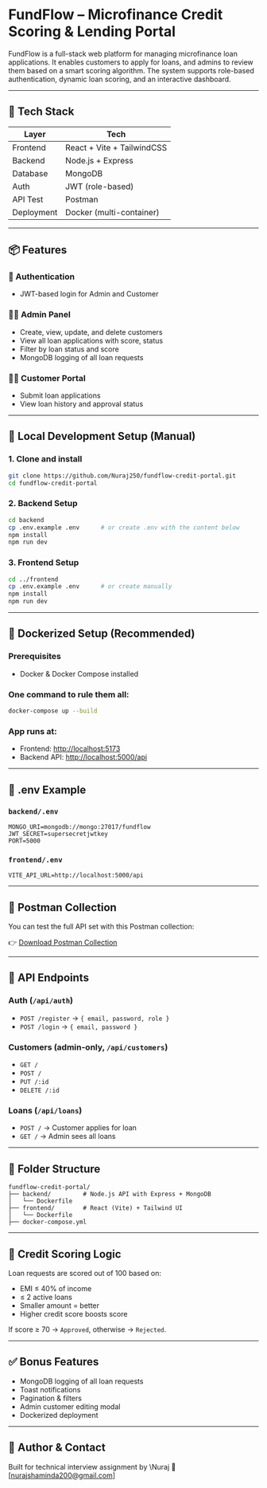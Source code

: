 # FundFlow – Microfinance Credit Scoring & Lending Portal

FundFlow is a full-stack web platform for managing microfinance loan applications. It enables customers to apply for loans, and admins to review them based on a smart scoring algorithm. The system supports role-based authentication, dynamic loan scoring, and an interactive dashboard.

---

## 🧱 Tech Stack

| Layer | Tech |
|------|------|
| Frontend | React + Vite + TailwindCSS |
| Backend | Node.js + Express |
| Database | MongoDB |
| Auth | JWT (role-based) |
| API Test | Postman |
| Deployment | Docker (multi-container) |

---

## 📦 Features

### 👤 Authentication
- JWT-based login for Admin and Customer

### 🧑‍💼 Admin Panel
- Create, view, update, and delete customers
- View all loan applications with score, status
- Filter by loan status and score
- MongoDB logging of all loan requests

### 🧑‍💻 Customer Portal
- Submit loan applications
- View loan history and approval status

---

## 🚀 Local Development Setup (Manual)

### 1. Clone and install

```bash
git clone https://github.com/Nuraj250/fundflow-credit-portal.git
cd fundflow-credit-portal
````

### 2. Backend Setup

```bash
cd backend
cp .env.example .env      # or create .env with the content below
npm install
npm run dev
```

### 3. Frontend Setup

```bash
cd ../frontend
cp .env.example .env      # or create manually
npm install
npm run dev
```

---

## 🐳 Dockerized Setup (Recommended)

### Prerequisites

* Docker & Docker Compose installed

### One command to rule them all:

```bash
docker-compose up --build
```

### App runs at:

* Frontend: [http://localhost:5173](http://localhost:5173)
* Backend API: [http://localhost:5000/api](http://localhost:5000/api)

---

## 🔐 .env Example

### `backend/.env`

```
MONGO_URI=mongodb://mongo:27017/fundflow
JWT_SECRET=supersecretjwtkey
PORT=5000
```

### `frontend/.env`

```
VITE_API_URL=http://localhost:5000/api
```

---

## 🧪 Postman Collection

You can test the full API set with this Postman collection:

👉 [Download Postman Collection](./fundflow_postman_collection.json)

---

## 🔌 API Endpoints

### Auth (`/api/auth`)

* `POST /register` → `{ email, password, role }`
* `POST /login` → `{ email, password }`

### Customers (admin-only, `/api/customers`)

* `GET /`
* `POST /`
* `PUT /:id`
* `DELETE /:id`

### Loans (`/api/loans`)

* `POST /` → Customer applies for loan
* `GET /` → Admin sees all loans

---

## 📁 Folder Structure

```
fundflow-credit-portal/
├── backend/         # Node.js API with Express + MongoDB
│   └── Dockerfile
├── frontend/        # React (Vite) + Tailwind UI
│   └── Dockerfile
├── docker-compose.yml
```

---

## 🧠 Credit Scoring Logic

Loan requests are scored out of 100 based on:

* EMI ≤ 40% of income
* ≤ 2 active loans
* Smaller amount = better
* Higher credit score boosts score

If score ≥ 70 → `Approved`, otherwise → `Rejected`.

---

## ✅ Bonus Features

* MongoDB logging of all loan requests
* Toast notifications
* Pagination & filters
* Admin customer editing modal
* Dockerized deployment

---

## 💬 Author & Contact

Built for technical interview assignment by \Nuraj
📧 \[[nurajshaminda200@gmail.com](mailto:nurajshaminda200@gmail.com)]

